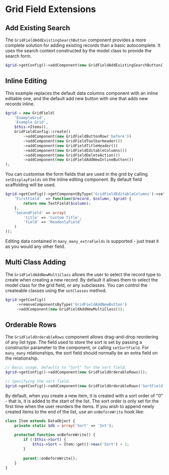 Grid Field Extensions
=====================

Add Existing Search
-------------------

The `GridFieldAddExistingSearchButton` component provides a more complete solution for adding
existing records than a basic autocomplete. It uses the search context constructed by the model
class to provide the search form.

```php
$grid->getConfig()->addComponent(new GridFieldAddExistingSearchButton());
```

Inline Editing
--------------

This example replaces the default data columns component with an inline editable one, and the
default add new button with one that adds new records inline.

```php
$grid = new GridField(
	'ExampleGrid',
	'Example Grid',
	$this->Items(),
	GridFieldConfig::create()
		->addComponent(new GridFieldButtonRow('before'))
		->addComponent(new GridFieldToolbarHeader())
		->addComponent(new GridFieldTitleHeader())
		->addComponent(new GridFieldEditableColumns())
		->addComponent(new GridFieldDeleteAction())
		->addComponent(new GridFieldAddNewInlineButton())
);
```

You can customise the form fields that are used in the grid by calling `setDisplayFields` on the
inline editing component. By default field scaffolding will be used.

```php
$grid->getConfig()->getComponentByType('GridFieldEditableColumns')->setDisplayFields(array(
	'FirstField'  => function($record, $column, $grid) {
		return new TextField($column);
	},
	'SecondField' => array(
		'title' => 'Custom Title',
		'field' => 'ReadonlyField'
	)
));
```

Editing data contained in `many_many_extraFields` is supported - just treat it as you would any
other field.

Multi Class Adding
------------------

The `GridFieldAddNewMultiClass` allows the user to select the record type to create when creating
a new record. By default it allows them to select the model class for the grid field, or any
subclasses. You can control the createable classes using the `setClasses` method.

```php
$grid->getConfig()
     ->removeComponentsByType('GridFieldAddNewButton')
     ->addComponent(new GridFieldAddNewMultiClass());
```

Orderable Rows
--------------

The `GridFieldOrderableRows` component allows drag-and-drop reordering of any list type. The field
used to store the sort is set by passing a constructor parameter to the component, or calling
`setSortField`. For `many_many` relationships, the sort field should normally be an extra field on
the relationship.

```php
// Basic usage, defaults to "Sort" for the sort field.
$grid->getConfig()->addComponent(new GridFieldOrderableRows());

// Specifying the sort field.
$grid->getConfig()->addComponent(new GridFieldOrderableRows('SortField'));
```

By default, when you create a new item, it is created with a sort order of "0" - that is, it is added
to the start of the list. The sort order is only set for the first time when the user reorders the items.
If you wish to append newly created items to the end of the list, use an `onBeforeWrite` hook like:

```php
class Item extends DataObject {
	private static $db = array('Sort' => 'Int');
	
	protected function onBeforeWrite() {
		if (!$this->Sort) {
			$this->Sort = Item::get()->max('Sort') + 1;
		}
		
		parent::onBeforeWrite();
	}
}
```
